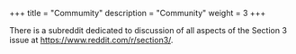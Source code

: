 +++
title = "Commumity"
description = "Community"
weight = 3
+++

There is a subreddit dedicated to discussion of all aspects of the Section 3 issue at https://www.reddit.com/r/section3/.



